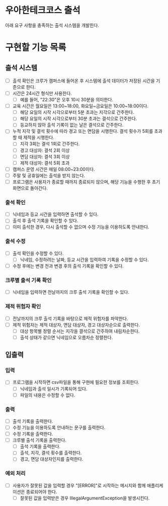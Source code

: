 # 우아한테크코스 출석

아래 요구 사항을 충족하는 출석 시스템을 개발힌다.

# 구현할 기능 목록

## 출석 시스템

- [ ] 출석 확인은 크루가 캠퍼스에 들어온 후 시스템에 출석 데이터가 저장된 시간을 기준으로 한다.
- [ ] 시간은 24시간 형식만 사용한다. 
    - [ ] 예를 들어, "22:30"은 오후 10시 30분을 의미한다.
- [ ] 교육 시간은 월요일은 13:00~18:00, 화요일~금요일은 10:00~18:00이다.
    - [ ] 해당 요일의 시작 시각으로부터 5분 초과는 지각으로 간주한다.
    - [ ] 해당 요일의 시작 시각으로부터 30분 초과는 결석으로 간주한다. 
    - [ ] 등교하지 않아 출석 기록이 없는 날은 결석으로 간주한다.
- [ ] 누적 지각 및 결석 횟수에 따라 경고 또는 면담을 시행한다. 결석 횟수가 5회를 초과할 때 제적을 시행한다.
  - [ ] 지각 3회는 결석 1회로 간주한다.
  - [ ] 경고 대상자: 결석 2회 이상
  - [ ] 면담 대상자: 결석 3회 이상
  - [ ] 제적 대상자: 결석 5회 초과
- [ ] 캠퍼스 운영 시간은 매일 08:00~23:00이다.
- [ ] 주말 및 공휴일에는 출석을 받지 않는다.
- [ ] 프로그램은 사용자가 종료할 때까지 종료되지 않으며, 해당 기능을 수행한 후 초기 화면으로 돌아간다.

### 출석 확인

- [ ] 닉네임과 등교 시간을 입력하면 출석할 수 있다.
- [ ] 출석 후 출석 기록을 확인할 수 있다.
- [ ] 이미 출석한 경우, 다시 출석할 수 없으며 수정 기능을 이용하도록 안내한다.

### 출석 수정

- [ ] 출석 확인을 수정할 수 있다.
  - [ ] 닉네임, 수정하려는 날짜, 등교 시간을 입력하여 기록을 수정할 수 있다.
- [ ] 수정 후에는 변경 전과 변경 후의 출석 기록을 확인할 수 있다.

### 크루별 출석 기록 확인

- [ ] 닉네임을 입력하면 전날까지의 크루 출석 기록을 확인할 수 있다.

### 제적 위험자 확인

- [ ] 전날까지의 크루 출석 기록을 바탕으로 제적 위험자를 파악한다.
- [ ] 제적 위험자는 제적 대상자, 면담 대상자, 경고 대상자순으로 출력한다.
  - [ ] 대상 항목별 정렬 순서는 지각을 결석으로 간주하여 내림차순한다. 
  - [ ] 출석 상태가 같으면 닉네임으로 오름차순 정렬한다.

## 입출력

### 입력

- [ ] 프로그램을 시작하면 csv파일을 통해 구현에 필요한 정보를 조회한다.
  - [ ] 닉네임과 출석 일시가 기록되어 있다.
  - [ ] 파일의 내용은 수정할 수 없다.

### 출력

- [ ] 출석 기록을 출력한다.
- [ ] 수정 기능을 이용하도록 안내하는 문구를 출력한다.
- [ ] 수정 기록을 출력한다.
- [ ] 크루별 출석 기록을 출력한다.
  - [ ] 출석 기록을 출력한다.
  - [ ] 출석, 지각, 결석 횟수를 출력한다.
  - [ ] 경고, 면담 대상자인지를 출력한다.

### 예외 처리

- [ ] 사용자가 잘못된 값을 입력할 경우 "[ERROR]"로 시작하는 메시지와 함께 애플리케이션은 종료되어야 한다.
  - [ ] 잘못된 값을 입력받은 경우 IllegalArgumentException을 발생시킨다.
